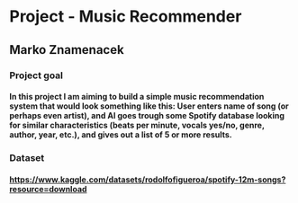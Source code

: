 # Project - Music Recommender
## Marko Znamenacek

### Project goal
#### In this project I am aiming to build a simple music recommendation system that would look something like this: User enters name of song (or perhaps even artist), and AI goes trough some Spotify database looking for similar characteristics (beats per minute, vocals yes/no, genre, author, year, etc.), and gives out a list of 5 or more results.

### Dataset
#### https://www.kaggle.com/datasets/rodolfofigueroa/spotify-12m-songs?resource=download
